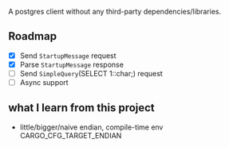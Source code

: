 A postgres client without any third-party dependencies/libraries.

## Roadmap

- [x] Send `StartupMessage` request
- [x] Parse `StartupMessage` response
- [ ] Send `SimpleQuery`(SELECT 1::char;)  request
- [ ] Async support

## what I learn from this project

- little/bigger/naive endian, compile-time env CARGO_CFG_TARGET_ENDIAN
